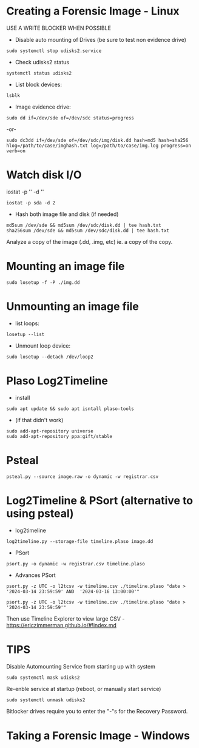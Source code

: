 # Creating a Forensic Image - Linux
USE A WRITE BLOCKER WHEN POSSIBLE
* Disable auto mounting of Drives (be sure to test non evidence drive) 
```
sudo systemctl stop udisks2.service
```
* Check udisks2 status
```
systemctl status udisks2 
```
* List block devices:
```
lsblk
```
* Image evidence drive:
```
sudo dd if=/dev/sde of=/dev/sdc status=progress
```
-or-
```
sudo dc3dd if=/dev/sde of=/dev/sdc/img/disk.dd hash=md5 hash=sha256 hlog=/path/to/case/imghash.txt log=/path/to/case/img.log progress=on verb=on 
```
# Watch disk I/O
iostat -p '<disk>' -d '<seconds>' 
```
iostat -p sda -d 2
```

* Hash both image file and disk (if needed) 
```
md5sum /dev/sde && md5sum /dev/sdc/disk.dd | tee hash.txt
sha256sum /dev/sde && md5sum /dev/sdc/disk.dd | tee hash.txt
```
Analyze a copy of the image (.dd, .img, etc) 
ie. a copy of the copy. 

# Mounting an image file 
```
sudo losetup -f -P ./img.dd
```
# Unmounting an image file 
* list loops:
```
losetup --list
```
* Unmount loop device: 
```
sudo losetup --detach /dev/loop2
```

# Plaso Log2Timeline
* install 
```
sudo apt update && sudo apt isntall plaso-tools
```
* (if that didn't work) 
```
sudo add-apt-repository universe
sudo add-apt-repository ppa:gift/stable  
```
# Psteal 
```
psteal.py --source image.raw -o dynamic -w registrar.csv
```

# Log2Timeline & PSort (alternative to using psteal) 
* log2timeline
```
log2timeline.py --storage-file timeline.plaso image.dd
```
* PSort
```
psort.py -o dynamic -w registrar.csv timeline.plaso 
```
* Advances PSort
```
psort.py -z UTC -o l2tcsv -w timeline.csv ./timeline.plaso "date > '2024-03-14 23:59:59' AND  '2024-03-16 13:00:00'"
```
```
psort.py -z UTC -o l2tcsv -w timeline.csv ./timeline.plaso "date > '2024-03-14 23:59:59'"
```
Then use Timeline Explorer to view large CSV - https://ericzimmerman.github.io/#!index.md

# TIPS
Disable Automounting Service from starting up with system 
```
sudo systemctl mask udisks2
```
Re-enble service at startup (reboot, or manually start service) 
```
sudo systemctl unmask udisks2
```
Bitlocker drives require you to enter the "-"s for the Recovery Password. 

# Taking a Forensic Image - Windows



